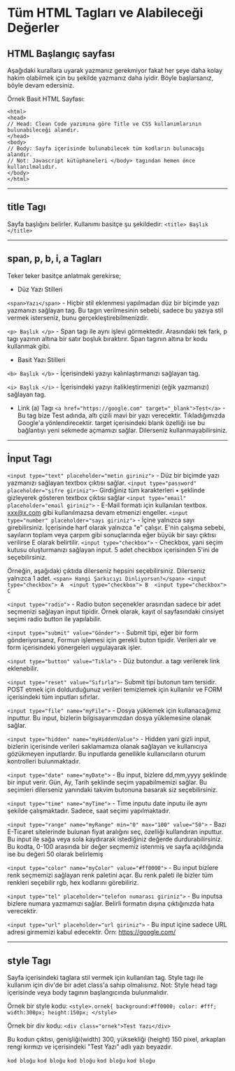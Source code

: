 # Tüm HTML Tagları ve Alabileceği Değerler

## HTML Başlangıç sayfası

Aşağıdaki kurallara uyarak yazmanız gerekmiyor fakat her şeye daha kolay hakim olabilmek için bu şekilde yazmanız daha iyidir. Böyle başlarsanız, böyle devam edersiniz.

Örnek Basit HTML Sayfası:
```
<html>
<head>
// Head: Clean Code yazımına göre Title ve CSS kullanımlarının bulunabileceği alandır. 
</head>
<body>
// Body: Sayfa içerisinde bulunabilecek tüm kodların bulunacağı alandır. 
// Not: Javascript kütüphaneleri </body> tagından hemen önce kullanılmalıdır. 
</body>
</html>
```
---

## title Tagı

Sayfa başlığını belirler. Kullanımı basitçe şu şekildedir:
`<title> Başlık </title>`

---

## span, p, b, i, a Tagları

Teker teker basitçe anlatmak gerekirse;

- Düz Yazı Stilleri

`<span>Yazı</span>` - Hiçbir stil eklenmesi yapılmadan düz bir biçimde yazı yazmanızı sağlayan tag. Bu tagın verilmesinin sebebi, sadece bu yazıya stil vermek isterseniz, bunu gerçekleştirebilmenizdir.

`<p> Başlık </p>` - Span tagı ile aynı işlevi görmektedir. Arasındaki tek fark, p tagı yazının altına bir satır boşluk bıraktırır. Span tagının altına br kodu kullanmak gibi.

- Basit Yazı Stilleri

`<b> Başlık </b>` - İçerisindeki yazıyı kalınlaştırmanızı sağlayan tag. 

`<i> Başlık </i>` - İçerisindeki yazıyı italikleştirmenizi (eğik yazmanızı) sağlayan tag.

- Link (a) Tagı
`<a href="https://google.com" target="_blank">Test</a>` - Bu tag bize Test adında, altı çizili mavi bir yazı verecektir. Tıkladığımızda Google'a yönlendirecektir.
target içerisindeki blank özelliği ise bu bağlantıyı yeni sekmede açmamızı sağlar. Dilerseniz kullanmayabilirsiniz.
---

## İnput Tagı

`<input type="text" placeholder="metin giriniz">` - Düz bir biçimde yazı yazmanızı sağlayan textbox çıktısı sağlar.
`<input type="password" placeholder="şifre giriniz">`- Girdiğiniz tüm karakterleri • şeklinde gizleyerek gösteren textbox çıktısı sağlar
`<input type="email" placeholder="email giriniz">` - E-Mail formatı için kullanılan textbox. xxx@x.com gibi kullanılmazsa devam etmenizi engeller.
`<input type="number" placeholder="sayı giriniz">` - İçine yalnızca sayı girebilirsiniz. İçerisinde harf olarak yalnızca "e" çalışır. 
E'nin çalışma sebebi, sayıların toplam veya çarpım gibi sonuçlarında eğer büyük bir sayı çıktısı verilirse E olarak belirtilir.
`<input type="checkbox">` - Checkbox, yani seçim kutusu oluşturmanızı sağlayan input. 5 adet checkbox içerisinden 5'ini de seçebilirsiniz.

Örneğin, aşağıdaki çıktıda dilerseniz hepsini seçebilirsiniz. Dilerseniz yalnızca 1 adet.
`
<span> Hangi Şarkıcıyı Dinliyorsun?</span>
<input type="checkbox"> A 
<input type="checkbox"> B 
<input type="checkbox"> C 
`

`<input type="radio">` - Radio buton seçenekler arasından sadece bir adet seçmenizi sağlayan input tipidir. Örnek olarak, kayıt ol sayfasındaki cinsiyet seçimi radio button ile yapılabilir.

`<input type="submit" value="Gönder">` - Submit tipi, eğer bir form gönderiyorsanız, Formun işlemesi için gerekli buton tipidir. Verileri alır ve form içerisindeki yönergeleri uygulayarak işler.

`<input type="button" value="Tıkla">` - Düz butondur. a tagı verilerek link eklenebilir.

`<input type="reset" value="Sıfırla">`- Submit tipi butonun tam tersidir. POST etmek için doldurduğunuz verileri temizlemek için kullanılır ve FORM içerisindeki tüm inputları sıfırlar.

`<input type="file" name="myFile">` - Dosya yüklemek için kullanacağımız inputtur. Bu input, bizlerin bilgisayarımızdan dosya yüklemesine olanak sağlar.

`<input type="hidden" name="myHiddenValue">` - Hidden yani gizli input, bizlerin içerisinde verileri saklamamıza olanak sağlayan ve kullanıcıya gözükmeyen inputlardır.
Bu inputlarda genellikle kullanıcıların oturum kontrolleri bulunmaktadır.

`<input type="date" name="myDate">` - Bu input, bizlere dd,mm,yyyy şeklinde bir input verir. Gün, Ay, Tarih şeklinde seçim yapabilmemizi sağlar. Bu seçimleri dilerseniz yanındaki takvim butonuna basarak siz seçebilirsiniz.

`<input type="time" name="myTime">` - Time inputu date inputu ile aynı şekilde çalışmaktadır. Sadece, saat seçimi yapılmaktadır.

`<input type="range" name="myRange" min="0" max="100" value="50">` - Bazı E-Ticaret sitelerinde bulunan fiyat aralığını seç, özelliği kullandıran inputtur. Bu input ile sağa veya sola kaydırarak istediğiniz değerde durdurabilirsiniz. Bu kodta, 0-100 arasında bir değer seçmemiz istenmiş ve sayfa açıldığında ise bu değeri 50 olarak belirlemiş

`<input type="color" name="myColor" value="#ff0000">` - Bu input bizlere renk seçmemizi sağlayan renk paletini açar. Bu renk paleti ile bizler tüm renkleri seçebilir rgb, hex kodlarını görebiliriz.

`<input type="tel" placeholder="telefon numarası giriniz">` - Bu inputsa bizlere numara yazmamızı sağlar. Belirli formatın dışına çıktığınızda hata verecektir.

`<input type="url" placeholder="url giriniz">` - Bu input içine sadece URL adresi girmemizi kabul edecektir. Örn: https://google.com/ 




---

## style Tagı

Sayfa içerisindeki taglara stil vermek için kullanılan tag. Style tagı ile kullanım için div'de bir adet class'a sahip olmalısınız. 
Not: Style head tagı içerisinde veya body tagının başlangıcında bulunmalıdır.


Örnek bir style kodu:
`<style>.ornek{
background:#ff0000;
color: #fff;
width:300px;
height:150px;
</style>`

Örnek bir div kodu:
`<div class="ornek">Test Yazı</div>`

Bu kodun çıktısı, genişliği(width) 300, yüksekliği (height) 150 pixel, arkaplan rengi kırmızı ve içerisindeki "Test Yazı" adlı yazı beyazdır.





```kod bloğu```
```kod bloğu```
```kod bloğu```
```kod bloğu```
```kod bloğu```

